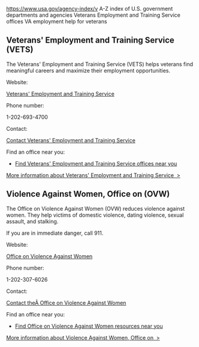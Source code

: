 

https://www.usa.gov/agency-index/v
A-Z index of U.S. government departments and agencies
Veterans Employment and Training Service offices
VA employment help for veterans

Veterans' Employment and Training Service (VETS)
------------------------------------------------

The Veterans' Employment and Training Service (VETS) helps veterans find meaningful careers and maximize their employment opportunities.

Website:

[Veterans' Employment and Training Service](https://www.dol.gov/agencies/vets)

Phone number:

1-202-693-4700

Contact:

[Contact Veterans' Employment and Training Service](https://www.dol.gov/agencies/vets/about/nationaloffice)

Find an office near you:

* [Find Veterans' Employment and Training Service offices near you](https://www.dol.gov/agencies/vets/about/regionaloffices)

[More information about Veterans' Employment and Training Service  >](https://www.usa.gov/agencies/veterans-employment-and-training-service)

Violence Against Women, Office on (OVW)
---------------------------------------

The Office on Violence Against Women (OVW) reduces violence against women. They help victims of domestic violence, dating violence, sexual assault, and stalking.
  
If you are in immediate danger, call 911.

Website:

[Office on Violence Against Women](https://www.justice.gov/ovw)

Phone number:

1-202-307-6026

Contact:

[Contact theÂ Office on Violence Against Women](https://www.justice.gov/ovw/contact-ovw)

Find an office near you:

* [Find Office on Violence Against Women resources near you](https://www.justice.gov/ovw/local-resources)

[More information about Violence Against Women, Office on  >](https://www.usa.gov/agencies/office-on-violence-against-women)
